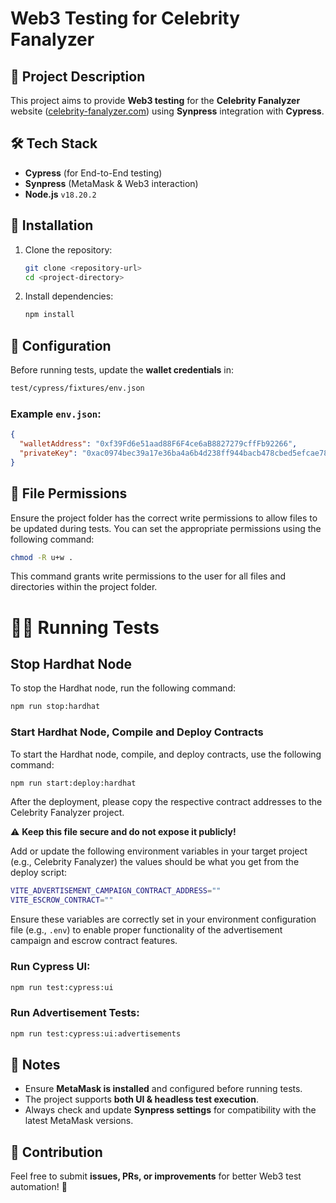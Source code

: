 # Web3 Testing for Celebrity Fanalyzer

## 📌 Project Description

This project aims to provide **Web3 testing** for the **Celebrity Fanalyzer** website ([celebrity-fanalyzer.com](https://celebrity-fanalyzer.com)) using **Synpress** integration with **Cypress**.

## 🛠️ Tech Stack

- **Cypress** (for End-to-End testing)
- **Synpress** (MetaMask & Web3 interaction)
- **Node.js** `v18.20.2`

## 🚀 Installation

1. Clone the repository:

   ```bash
   git clone <repository-url>
   cd <project-directory>
   ```

2. Install dependencies:
   ```bash
   npm install
   ```

## 🔧 Configuration

Before running tests, update the **wallet credentials** in:

```bash
test/cypress/fixtures/env.json
```

### Example `env.json`:

```json
{
  "walletAddress": "0xf39Fd6e51aad88F6F4ce6aB8827279cffFb92266",
  "privateKey": "0xac0974bec39a17e36ba4a6b4d238ff944bacb478cbed5efcae784d7bf4f2ff80"
}
```

## 📝 File Permissions

Ensure the project folder has the correct write permissions to allow files to be updated during tests. You can set the appropriate permissions using the following command:

```bash
chmod -R u+w .
```

This command grants write permissions to the user for all files and directories within the project folder.

# 🏃‍♂️ Running Tests

## Stop Hardhat Node

To stop the Hardhat node, run the following command:

```bash
npm run stop:hardhat
```

### Start Hardhat Node, Compile and Deploy Contracts

To start the Hardhat node, compile, and deploy contracts, use the following command:

```bash
npm run start:deploy:hardhat
```

After the deployment, please copy the respective contract addresses to the Celebrity Fanalyzer project.

⚠ **Keep this file secure and do not expose it publicly!**

Add or update the following environment variables in your target project (e.g., Celebrity Fanalyzer) the values should be what you get from the deploy script:

```bash
VITE_ADVERTISEMENT_CAMPAIGN_CONTRACT_ADDRESS=""
VITE_ESCROW_CONTRACT=""
```

Ensure these variables are correctly set in your environment configuration file (e.g., `.env`) to enable proper functionality of the advertisement campaign and escrow contract features.

### Run Cypress UI:

```bash
npm run test:cypress:ui
```

### Run Advertisement Tests:

```bash
npm run test:cypress:ui:advertisements
```

## 📝 Notes

- Ensure **MetaMask is installed** and configured before running tests.
- The project supports **both UI & headless test execution**.
- Always check and update **Synpress settings** for compatibility with the latest MetaMask versions.

## 📢 Contribution

Feel free to submit **issues, PRs, or improvements** for better Web3 test automation! 🚀

